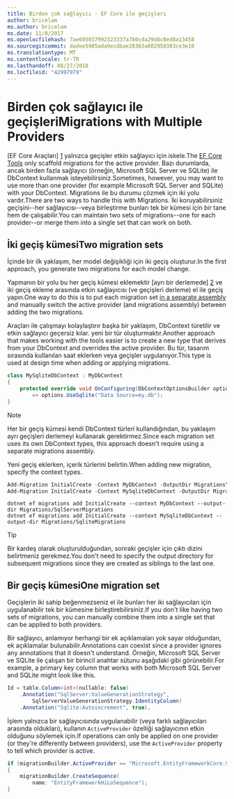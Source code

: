 ```yaml
---
title: Birden çok sağlayıcı - EF Core ile geçişleri
author: bricelam
ms.author: bricelam
ms.date: 11/8/2017
ms.openlocfilehash: 7ae695037992323337a780cda29d8c8ed8a13458
ms.sourcegitcommit: dadee5905ada9ecdbae28363a682950383ce3e10
ms.translationtype: MT
ms.contentlocale: tr-TR
ms.lasthandoff: 08/27/2018
ms.locfileid: "42997979"
---
```

<a name="migrations-with-multiple-providers"></a><span data-ttu-id="22dbc-102">Birden çok sağlayıcı ile geçişleri</span><span class="sxs-lookup"><span data-stu-id="22dbc-102">Migrations with Multiple Providers</span></span>
==================================
<span data-ttu-id="22dbc-103">[EF Core Araçları] [ 1] yalnızca geçişler etkin sağlayıcı için iskele.</span><span class="sxs-lookup"><span data-stu-id="22dbc-103">The [EF Core Tools][1] only scaffold migrations for the active provider.</span></span> <span data-ttu-id="22dbc-104">Bazı durumlarda, ancak birden fazla sağlayıcı (örneğin, Microsoft SQL Server ve SQLite) ile DbContext kullanmak isteyebilirsiniz.</span><span class="sxs-lookup"><span data-stu-id="22dbc-104">Sometimes, however, you may want to use more than one provider (for example Microsoft SQL Server and SQLite) with your DbContext.</span></span> <span data-ttu-id="22dbc-105">Migrations ile bu durumu çözmek için iki yolu vardır.</span><span class="sxs-lookup"><span data-stu-id="22dbc-105">There are two ways to handle this with Migrations.</span></span> <span data-ttu-id="22dbc-106">İki koruyabilirsiniz geçişini--her sağlayıcısı--veya birleştirme bunları tek bir kümesi için bir tane hem de çalışabilir.</span><span class="sxs-lookup"><span data-stu-id="22dbc-106">You can maintain two sets of migrations--one for each provider--or merge them into a single set that can work on both.</span></span>

<a name="two-migration-sets"></a><span data-ttu-id="22dbc-107">İki geçiş kümesi</span><span class="sxs-lookup"><span data-stu-id="22dbc-107">Two migration sets</span></span>
------------------
<span data-ttu-id="22dbc-108">İçinde bir ilk yaklaşım, her model değişikliği için iki geçiş oluşturur.</span><span class="sxs-lookup"><span data-stu-id="22dbc-108">In the first approach, you generate two migrations for each model change.</span></span>

<span data-ttu-id="22dbc-109">Yapmanın bir yolu bu her geçiş kümesi eklemektir [ayrı bir derlemede] [ 2] ve iki geçiş ekleme arasında etkin sağlayıcısı (ve geçişleri derleme) el ile geçiş yapın.</span><span class="sxs-lookup"><span data-stu-id="22dbc-109">One way to do this is to put each migration set [in a separate assembly][2] and manually switch the active provider (and migrations assembly) between adding the two migrations.</span></span>

<span data-ttu-id="22dbc-110">Araçları ile çalışmayı kolaylaştırır başka bir yaklaşım, DbContext türetilir ve etkin sağlayıcı geçersiz kılar. yeni bir tür oluşturmaktır.</span><span class="sxs-lookup"><span data-stu-id="22dbc-110">Another approach that makes working with the tools easier is to create a new type that derives from your DbContext and overrides the active provider.</span></span> <span data-ttu-id="22dbc-111">Bu tür, tasarım sırasında kullanılan saat eklerken veya geçişler uygulanıyor.</span><span class="sxs-lookup"><span data-stu-id="22dbc-111">This type is used at design time when adding or applying migrations.</span></span>

``` csharp
class MySqliteDbContext : MyDbContext
{
    protected override void OnConfiguring(DbContextOptionsBuilder options)
        => options.UseSqlite("Data Source=my.db");
}
```

> [!NOTE]
> <span data-ttu-id="22dbc-112">Her bir geçiş kümesi kendi DbContext türleri kullandığından, bu yaklaşım ayrı geçişleri derlemeyi kullanarak gerektirmez.</span><span class="sxs-lookup"><span data-stu-id="22dbc-112">Since each migration set uses its own DbContext types, this approach doesn't require using a separate migrations assembly.</span></span>

<span data-ttu-id="22dbc-113">Yeni geçiş eklerken, içerik türlerini belirtin.</span><span class="sxs-lookup"><span data-stu-id="22dbc-113">When adding new migration, specify the context types.</span></span>

``` powershell
Add-Migration InitialCreate -Context MyDbContext -OutputDir Migrations\SqlServerMigrations
Add-Migration InitialCreate -Context MySqliteDbContext -OutputDir Migrations\SqliteMigrations
```
``` Console
dotnet ef migrations add InitialCreate --context MyDbContext --output-dir Migrations/SqlServerMigrations
dotnet ef migrations add InitialCreate --context MySqliteDbContext --output-dir Migrations/SqliteMigrations
```

> [!TIP]
> <span data-ttu-id="22dbc-114">Bir kardeş olarak oluşturulduğundan, sonraki geçişler için çıktı dizini belirtmeniz gerekmez.</span><span class="sxs-lookup"><span data-stu-id="22dbc-114">You don't need to specify the output directory for subsequent migrations since they are created as siblings to the last one.</span></span>

<a name="one-migration-set"></a><span data-ttu-id="22dbc-115">Bir geçiş kümesi</span><span class="sxs-lookup"><span data-stu-id="22dbc-115">One migration set</span></span>
-----------------
<span data-ttu-id="22dbc-116">Geçişlerin iki sahip beğenmezseniz el ile bunları her iki sağlayıcıları için uygulanabilir tek bir kümesine birleştirebilirsiniz.</span><span class="sxs-lookup"><span data-stu-id="22dbc-116">If you don't like having two sets of migrations, you can manually combine them into a single set that can be applied to both providers.</span></span>

<span data-ttu-id="22dbc-117">Bir sağlayıcı, anlamıyor herhangi bir ek açıklamaları yok sayar olduğundan, ek açıklamalar bulunabilir.</span><span class="sxs-lookup"><span data-stu-id="22dbc-117">Annotations can coexist since a provider ignores any annotations that it doesn't understand.</span></span> <span data-ttu-id="22dbc-118">Örneğin, Microsoft SQL Server ve SQLite ile çalışan bir birincil anahtar sütunu aşağıdaki gibi görünebilir.</span><span class="sxs-lookup"><span data-stu-id="22dbc-118">For example, a primary key column that works with both Microsoft SQL Server and SQLite might look like this.</span></span>

``` csharp
Id = table.Column<int>(nullable: false)
    .Annotation("SqlServer:ValueGenerationStrategy",
        SqlServerValueGenerationStrategy.IdentityColumn)
    .Annotation("Sqlite:Autoincrement", true),
```

<span data-ttu-id="22dbc-119">İşlem yalnızca bir sağlayıcısında uygulanabilir (veya farklı sağlayıcıları arasında oldukları), kullanın `ActiveProvider` özelliği sağlayıcının etkin olduğunu söylemek için.</span><span class="sxs-lookup"><span data-stu-id="22dbc-119">If operations can only be applied on one provider (or they're differently between providers), use the `ActiveProvider` property to tell which provider is active.</span></span>

``` csharp
if (migrationBuilder.ActiveProvider == "Microsoft.EntityFrameworkCore.SqlServer")
{
    migrationBuilder.CreateSequence(
        name: "EntityFrameworkHiLoSequence");
}
```


  [1]: ../../miscellaneous/cli/index.md
  [2]: projects.md
